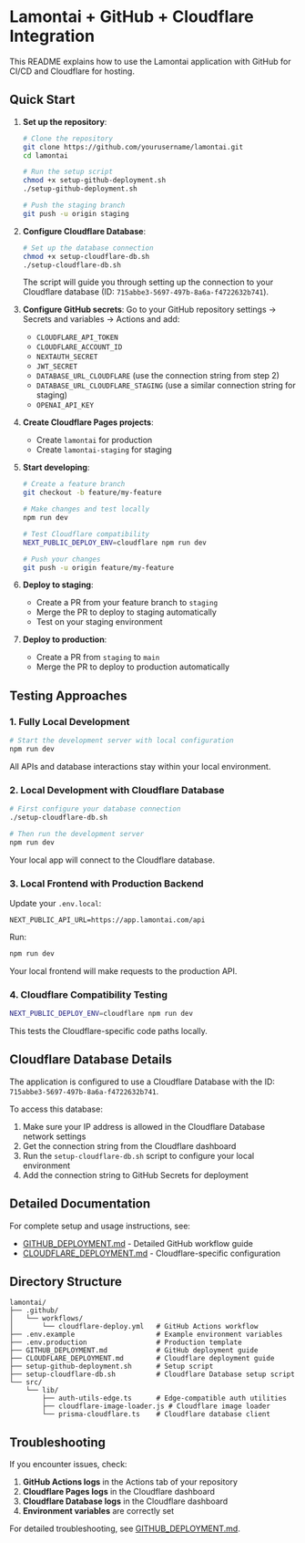 # Lamontai + GitHub + Cloudflare Integration

This README explains how to use the Lamontai application with GitHub for CI/CD and Cloudflare for hosting.

## Quick Start

1. **Set up the repository**:
   ```bash
   # Clone the repository
   git clone https://github.com/yourusername/lamontai.git
   cd lamontai
   
   # Run the setup script
   chmod +x setup-github-deployment.sh
   ./setup-github-deployment.sh
   
   # Push the staging branch
   git push -u origin staging
   ```

2. **Configure Cloudflare Database**:
   ```bash
   # Set up the database connection
   chmod +x setup-cloudflare-db.sh
   ./setup-cloudflare-db.sh
   ```
   
   The script will guide you through setting up the connection to your Cloudflare database (ID: `715abbe3-5697-497b-8a6a-f4722632b741`).

3. **Configure GitHub secrets**:
   Go to your GitHub repository settings → Secrets and variables → Actions and add:
   - `CLOUDFLARE_API_TOKEN`
   - `CLOUDFLARE_ACCOUNT_ID`
   - `NEXTAUTH_SECRET`
   - `JWT_SECRET`
   - `DATABASE_URL_CLOUDFLARE` (use the connection string from step 2)
   - `DATABASE_URL_CLOUDFLARE_STAGING` (use a similar connection string for staging)
   - `OPENAI_API_KEY`

4. **Create Cloudflare Pages projects**:
   - Create `lamontai` for production
   - Create `lamontai-staging` for staging

5. **Start developing**:
   ```bash
   # Create a feature branch
   git checkout -b feature/my-feature
   
   # Make changes and test locally
   npm run dev
   
   # Test Cloudflare compatibility
   NEXT_PUBLIC_DEPLOY_ENV=cloudflare npm run dev
   
   # Push your changes
   git push -u origin feature/my-feature
   ```

6. **Deploy to staging**:
   - Create a PR from your feature branch to `staging`
   - Merge the PR to deploy to staging automatically
   - Test on your staging environment

7. **Deploy to production**:
   - Create a PR from `staging` to `main`
   - Merge the PR to deploy to production automatically

## Testing Approaches

### 1. Fully Local Development
```bash
# Start the development server with local configuration
npm run dev
```
All APIs and database interactions stay within your local environment.

### 2. Local Development with Cloudflare Database
```bash
# First configure your database connection
./setup-cloudflare-db.sh

# Then run the development server
npm run dev
```
Your local app will connect to the Cloudflare database.

### 3. Local Frontend with Production Backend
Update your `.env.local`:
```
NEXT_PUBLIC_API_URL=https://app.lamontai.com/api
```
Run:
```bash
npm run dev
```
Your local frontend will make requests to the production API.

### 4. Cloudflare Compatibility Testing
```bash
NEXT_PUBLIC_DEPLOY_ENV=cloudflare npm run dev
```
This tests the Cloudflare-specific code paths locally.

## Cloudflare Database Details

The application is configured to use a Cloudflare Database with the ID: `715abbe3-5697-497b-8a6a-f4722632b741`.

To access this database:
1. Make sure your IP address is allowed in the Cloudflare Database network settings
2. Get the connection string from the Cloudflare dashboard
3. Run the `setup-cloudflare-db.sh` script to configure your local environment
4. Add the connection string to GitHub Secrets for deployment

## Detailed Documentation

For complete setup and usage instructions, see:

- [GITHUB_DEPLOYMENT.md](GITHUB_DEPLOYMENT.md) - Detailed GitHub workflow guide
- [CLOUDFLARE_DEPLOYMENT.md](CLOUDFLARE_DEPLOYMENT.md) - Cloudflare-specific configuration

## Directory Structure

```
lamontai/
├── .github/
│   └── workflows/
│       └── cloudflare-deploy.yml   # GitHub Actions workflow
├── .env.example                    # Example environment variables
├── .env.production                 # Production template
├── GITHUB_DEPLOYMENT.md            # GitHub deployment guide
├── CLOUDFLARE_DEPLOYMENT.md        # Cloudflare deployment guide
├── setup-github-deployment.sh      # Setup script
├── setup-cloudflare-db.sh          # Cloudflare Database setup script
└── src/
    └── lib/
        ├── auth-utils-edge.ts      # Edge-compatible auth utilities
        ├── cloudflare-image-loader.js # Cloudflare image loader
        └── prisma-cloudflare.ts    # Cloudflare database client
```

## Troubleshooting

If you encounter issues, check:

1. **GitHub Actions logs** in the Actions tab of your repository
2. **Cloudflare Pages logs** in the Cloudflare dashboard
3. **Cloudflare Database logs** in the Cloudflare dashboard
4. **Environment variables** are correctly set

For detailed troubleshooting, see [GITHUB_DEPLOYMENT.md](GITHUB_DEPLOYMENT.md). 